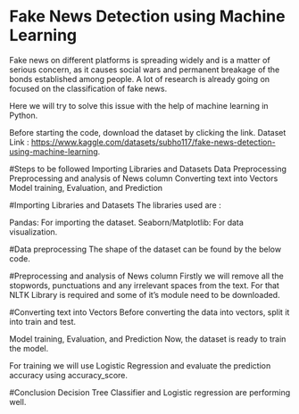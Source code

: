 # Fake News Detection using Machine Learning

Fake news on different platforms is spreading widely and is a matter of serious concern, as it causes social wars and permanent breakage of the bonds established among people. A lot of research is already going on focused on the classification of fake news.

Here we will try to solve this issue with the help of machine learning in Python.

Before starting the code, download the dataset by clicking the link.
Dataset Link : https://www.kaggle.com/datasets/subho117/fake-news-detection-using-machine-learning.

#Steps to be followed
Importing Libraries and Datasets
Data Preprocessing
Preprocessing and analysis of News column
Converting text into Vectors
Model training, Evaluation, and Prediction

#Importing Libraries and Datasets
The libraries used are : 

Pandas: For importing the dataset.
Seaborn/Matplotlib: For data visualization.

#Data preprocessing
The shape of the dataset can be found by the below code.

#Preprocessing and analysis of News column
Firstly we will remove all the stopwords, punctuations and any irrelevant spaces from the text. For that NLTK Library is required and some of it’s module need to be downloaded.

#Converting text into Vectors
Before converting the data into vectors, split it into train and test.

Model training, Evaluation, and Prediction
Now, the dataset is ready to train the model.

For training we will use Logistic Regression and evaluate the prediction accuracy using accuracy_score.

#Conclusion
Decision Tree Classifier and Logistic regression are performing well.



